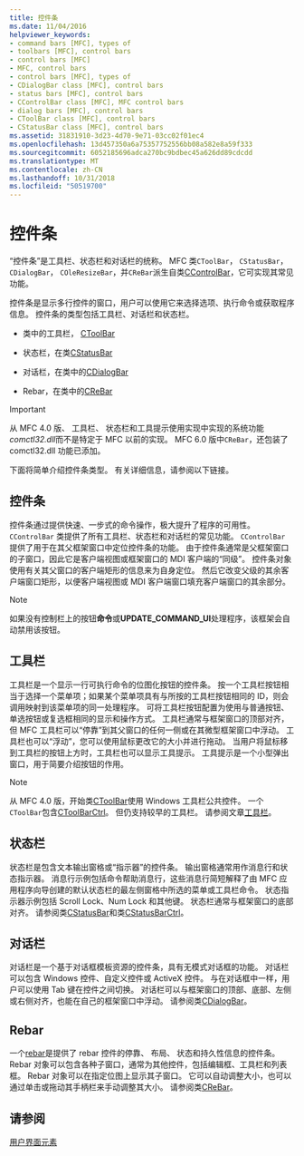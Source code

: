 ```yaml
---
title: 控件条
ms.date: 11/04/2016
helpviewer_keywords:
- command bars [MFC], types of
- toolbars [MFC], control bars
- control bars [MFC]
- MFC, control bars
- control bars [MFC], types of
- CDialogBar class [MFC], control bars
- status bars [MFC], control bars
- CControlBar class [MFC], MFC control bars
- dialog bars [MFC], control bars
- CToolBar class [MFC], control bars
- CStatusBar class [MFC], control bars
ms.assetid: 31831910-3d23-4d70-9e71-03cc02f01ec4
ms.openlocfilehash: 13d457350a6a75357752556bb08a582e8a59f333
ms.sourcegitcommit: 6052185696adca270bc9bdbec45a626dd89cdcdd
ms.translationtype: MT
ms.contentlocale: zh-CN
ms.lasthandoff: 10/31/2018
ms.locfileid: "50519700"
---
```

# <a name="control-bars"></a>控件条

“控件条”是工具栏、状态栏和对话栏的统称。 MFC 类`CToolBar`， `CStatusBar`， `CDialogBar`， `COleResizeBar`，并`CReBar`派生自类[CControlBar](../mfc/reference/ccontrolbar-class.md)，它可实现其常见功能。

控件条是显示多行控件的窗口，用户可以使用它来选择选项、执行命令或获取程序信息。 控件条的类型包括工具栏、对话栏和状态栏。

- 类中的工具栏， [CToolBar](../mfc/reference/ctoolbar-class.md)

- 状态栏，在类[CStatusBar](../mfc/reference/cstatusbar-class.md)

- 对话栏，在类中的[CDialogBar](../mfc/reference/cdialogbar-class.md)

- Rebar，在类中的[CReBar](../mfc/reference/crebar-class.md)

> [!IMPORTANT]
>  从 MFC 4.0 版、 工具栏、 状态栏和工具提示使用实现中实现的系统功能*comctl32.dll*而不是特定于 MFC 以前的实现。 MFC 6.0 版中`CReBar`，还包装了 comctl32.dll 功能已添加。

下面将简单介绍控件条类型。 有关详细信息，请参阅以下链接。

## <a name="control-bars"></a>控件条

控件条通过提供快速、一步式的命令操作，极大提升了程序的可用性。 `CControlBar` 类提供了所有工具栏、状态栏和对话栏的常见功能。 `CControlBar` 提供了用于在其父框架窗口中定位控件条的功能。 由于控件条通常是父框架窗口的子窗口，因此它是客户端视图或框架窗口的 MDI 客户端的“同级”。 控件条对象使用有关其父窗口的客户端矩形的信息来为自身定位。 然后它改变父级的其余客户端窗口矩形，以便客户端视图或 MDI 客户端窗口填充客户端窗口的其余部分。

> [!NOTE]
>  如果没有控制栏上的按钮**命令**或**UPDATE_COMMAND_UI**处理程序，该框架会自动禁用该按钮。

## <a name="toolbars"></a>工具栏

工具栏是一个显示一行可执行命令的位图化按钮的控件条。 按一个工具栏按钮相当于选择一个菜单项；如果某个菜单项具有与所按的工具栏按钮相同的 ID，则会调用映射到该菜单项的同一处理程序。 可将工具栏按钮配置为使用与普通按钮、单选按钮或复选框相同的显示和操作方式。 工具栏通常与框架窗口的顶部对齐，但 MFC 工具栏可以“停靠”到其父窗口的任何一侧或在其微型框架窗口中浮动。 工具栏也可以“浮动”，您可以使用鼠标更改它的大小并进行拖动。 当用户将鼠标移到工具栏的按钮上方时，工具栏也可以显示工具提示。 工具提示是一个小型弹出窗口，用于简要介绍按钮的作用。

> [!NOTE]
>  从 MFC 4.0 版，开始类[CToolBar](../mfc/reference/ctoolbar-class.md)使用 Windows 工具栏公共控件。 一个`CToolBar`包含[CToolBarCtrl](../mfc/reference/ctoolbarctrl-class.md)。 但仍支持较早的工具栏。 请参阅文章[工具栏](../mfc/mfc-toolbar-implementation.md)。

## <a name="status-bars"></a>状态栏

状态栏是包含文本输出窗格或“指示器”的控件条。 输出窗格通常用作消息行和状态指示器。 消息行示例包括命令帮助消息行，这些消息行简短解释了由 MFC 应用程序向导创建的默认状态栏的最左侧窗格中所选的菜单或工具栏命令。 状态指示器示例包括 Scroll Lock、Num Lock 和其他键。 状态栏通常与框架窗口的底部对齐。 请参阅类[CStatusBar](../mfc/reference/cstatusbar-class.md)和类[CStatusBarCtrl](../mfc/reference/cstatusbarctrl-class.md)。

## <a name="dialog-bars"></a>对话栏

对话栏是一个基于对话框模板资源的控件条，具有无模式对话框的功能。 对话栏可以包含 Windows 控件、自定义控件或 ActiveX 控件。 与在对话框中一样，用户可以使用 Tab 键在控件之间切换。 对话栏可以与框架窗口的顶部、底部、左侧或右侧对齐，也能在自己的框架窗口中浮动。 请参阅类[CDialogBar](../mfc/reference/cdialogbar-class.md)。

## <a name="rebars"></a>Rebar

一个[rebar](../mfc/using-crebarctrl.md)是提供了 rebar 控件的停靠、 布局、 状态和持久性信息的控件条。 Rebar 对象可以包含各种子窗口，通常为其他控件，包括编辑框、工具栏和列表框。 Rebar 对象可以在指定位图上显示其子窗口。 它可以自动调整大小，也可以通过单击或拖动其手柄栏来手动调整其大小。 请参阅类[CReBar](../mfc/reference/crebar-class.md)。

## <a name="see-also"></a>请参阅

[用户界面元素](../mfc/user-interface-elements-mfc.md)
